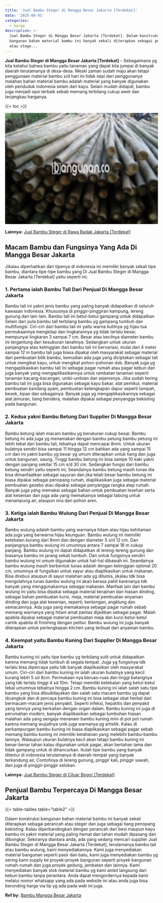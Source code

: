 ```yaml
---
title: 'Jual Bambu Steger di Mangga Besar Jakarta [Terdekat]'
date: '2025-08-01'
categories:
  - harga
description: >-
  Jual Bambu Steger di Mangga Besar Jakarta [Terdekat]. Dalam konstruksi
  bangunan bahan material bambu ini banyak sekali diterapkan sebagai perancah
  atau stege...
---
```


**Jual Bambu Steger di Mangga Besar Jakarta \[Terdekat\]** – Sebagaimana yg kita ketahui bahwa bambu yaitu tanaman yang dapat kita jumpai di banyak daerah terutamanya di desa-desa. Meski zaman sudah maju akan tetapi penggunaan material bambu s/d hari ini tidak sepi dari penggunanya malahan bahan material bambu adalah material yang banyak digunakan oleh penduduk indonesia selain dari kayu. Selain mudah didapat, bambu juga menjadi opsi terbaik sebab memang terbilang cukup awet dan terjangkau harganya.

{{< toc >}}

![Jual Bambu Steger di Mangga Besar Jakarta [Terdekat]](/images/jual-bambu-tali-34.png)

**Lainnya:** [Jual Bambu Steger di Rawa Badak Jakarta \[Terdekat\]](https://bambu.bangunan.co/jual-bambu-steger-di-rawa-badak-jakarta-terdekat/)

## Macam Bambu dan Fungsinya Yang Ada Di Mangga Besar Jakarta

Jikalau diperhatikan dari tipenya di indonesia ini memiliki banyak sekali tipe bambu, diantara tipe-tipe bambu yang Di Jual Bambu Steger di Mangga Besar Jakarta \[Terdekat\] yaitu seperti ini;

### 1\. Pertama ialah Bambu Tali Dari Penjual Di Mangga Besar Jakarta

Bambu tali ini yakni jenis bambu yang paling banyak didapatkan di seluruh kawasan indonesia. Khususnya di pinggir-pinggiran kampung, lereng gunung dan lain-lain. Bambu tali ini betul-betul gampang untuk didapatkan Selain dari pula bambu tali terbilang bambu yg gampang tumbuh dan multifungsi. Ciri-ciri dari bambu tali ini yaitu warna kulitnya yg hijau tua permukaannya mengkilap dan lingkarannya yg tidak terlalu besar, mempunyai lingkaran 3 sampai 7 cm. Besar atau kecilnya diameter bambu ini tergantung dari kesuburan tanahnya. Sedangkan untuk ukuran panjangnya atau ketinggian dari bambu tali ini bervariasi, mulai dari 4 meter sampai 12 m bambu tali juga biasa dipakai oleh masyarakat sebagai material dari pembuatan bilik bambu, kemudian ada juga yang diciptakan sebagai tali untuk mengikat kayu, untuk mengikat pohon-pohonan dsb. Banyak juga yg mengaplikasikan bambu tali ini sebagai pagar rumah atau pagar kebun dan juga banyak yang mengaplikasikannya untuk rambatan tanaman seperti tanaman kacang-kacangan, umbi-umbian dan sejenisnya. Jika sudah kering bambu tali ini juga bisa digunakan sebagai kayu bakar, alat pemikul, material pembuatan kandang ayam, pembuatan kelengkapan dapur seperti tampah, besek, kipas dan sebagainya. Banyak juga yg mengaplikasikannya sebagai alat jemuran, tiang bendera, malahan dipakai sebagai penyangga bekisting pada bangunan.

### 2\. Kedua yakni Bambu Betung Dari Supplier Di Mangga Besar Jakarta

Bambu betung ialah macam bambu yg berukuran cukup besar. Bambu betung ini ada juga yg menamakan dengan bambu petung bambu petung ini lebih tebal dari bambu tali, tebalnya dapat mencapai 8mm. Untuk ukuran bulatnya sendiri bisa sampai 11 hingga 12 cm bahkan ada yang sampai 15 cm dan ini yakni bambu yg besar yg umum diterapkan untuk tiang dan juga untuk bangunan, saung. Tinggi bambu betung ini bisa sampe 10 kaki yakni dengan panjang sekitar 15 cm s/d 30 cm. Sedangkan fungsi dari bambu betung sendiri yaitu seperti ini; Seandainya bambu betung masih tunas dia bisa dimanfaatkan sebagai sayuran dan jika telah besar bambu betung ini biasa dipakai sebagai penopang rumah, diaplikasikan juga sebagai material pembuatan gazebo atau dipakai sebagai penyangga rangka atap rumah. Banyak juga yang memakai sebagai bahan untuk pembuatan lesehan serta alat kesenian dan juga ada yang memakainya sebagai tabung untuk menampung air, ataupun nira dari pohon aren.

### 3\. Ketiga ialah Bambu Wulung Dari Penjual Di Mangga Besar Jakarta

Bambu wulung adalah bambu yang warnanya hitam atau hijau kehitaman ada juga yang berwarna hijau keunguan. Bambu wulung ini memiliki ketebalan kurang dari 8mm dan dengan diameter 5 s/d 12 cm. Dan panjangnya bambu wulung ini umumnya antara 7 sampai 18 m cukup panjang. Bambu wulung ini dapat didapatkan di lereng-lereng gunung dan biasanya bambu ini jarang sekali tumbuh. Dan untuk fungsinya sendiri bambu wulung ini umum digunakan untuk hal-hal dibawah ini. Seandainya bambu wulung masih berbentuk tunas adalah dengan ketinggian optimal 20 cm, umumnya di fungsikan untuk sayur atau diaplikasikan untuk makanan. Bisa direbus ataupun di sayur malahan ada yg ditumis, jikalau tdk bisa mengolahnya tunas bambu wulung ini akan berasa pahit karenanya tdk banyak yang menggunakannya sebagai makanan. Manfaat lain dari bambu wulung ini yaitu bisa dipakai sebagai material kerajinan dan hiasan dinding, sebagai bahan pembuatan kursi, meja, material pembuatan anyaman dinding dan juga alat kesenian, seperti; kentongan, angklung dan semacamnya. Ada juga yang memakainya sebagai pagar rumah sebab memang warnanya yang hitam amat pantas dijadikan sebagai pagar. Malah apabila dipakai sebagai material pembuatan meja dan kursi betul-betul cantik apabila di finishing dengan pelitur. Bambu wulung ini juga banyak diterapkan untuk perlengkapan kitchen yang terbuat dari anyaman bambu.

### 4\. Keempat yaitu Bambu Kuning Dari Supplier Di Mangga Besar Jakarta

Bambu kuning ini yaitu tipe bambu yg terbilang sulit untuk didapatkan karena memang tidak tumbuh di segala tempat. Juga yg fungsinya tdk terlalu bisa dipercaya yaitu tdk banyak diaplikasikan oleh masyarakat umum. Ciri-ciri dari bambu kuning ini ialah ukuran bulatnya yang kecil kurang lebih 5 sd 8cm. Permukaan nya beruas-ruas dan tinggi batangnya yang tdk terlalu tinggi 4 sd 10m. Tetapi memiliki ketebalan yang betul-betul tebal umumnya tebalnya hingga 2 cm. Bambu kuning ini ialah salah satu tipe bambu yang bisa dibudidayakan dan salah satu macam bambu yg dapat dicangkok dan di percaya bambu kuning ini bisa sebagai obat herbal dari bermacam-macam jenis penyakit. Seperti infeksi, hepatitis dan penyakit yang lainnya yang berkaitan dengan organ dalam. Bambu kuning ini juga di perumahan modern, banyak diaplikasikan sebagai tumbuhan hiasan malahan ada yang sengaja menanam bambu kuning mini di pot pot rumah karena memang wujudnya unik juga warnanya yg artistik. Kalau di perkampungan bambu kuning ini biasa diaplikasikan sebagai pagar sebab memang bambu kuning ini memiliki ketahanan yang melebihi bambu-bambu lainnya. Walaupun ukuran bulatnya kecil akan tetapi bambu kuning ini benar-benar tahan kalau digunakan untuk pagar, akan bertahan lama dan tidak gampang untuk di dihancurkan. Itulah tipe bambu yang banyak ditemui di indonesia terutamanya di daerah-tempat yang banyak terkandung air, Contohnya di lereng gunung, pinggir kali, pinggir sawah, dan juga di pinggir-pinggir selokan.

**Lainnya:** [Jual Bambu Steger di Ciluar Bogor \[Terdekat\]](https://bambu.bangunan.co/jual-bambu-steger-di-ciluar-bogor-terdekat/)

## Penjual Bambu Terpercaya Di Mangga Besar Jakarta

{{< table-tables table="table2" >}}

Dalam konstruksi bangunan bahan material bambu ini banyak sekali diterapkan sebagai perancah atau steger dan juga sebagai tiang penopang bekisting. Kalau diperbandingkan dengan perancah dari besi maupun kayu bambu ini yakni material yang paling hemat dan tahan mudah dipasang dan dibongkar. Sekiranya diantara anda, ada yang sedang mencari supplier Jual Bambu Steger di Mangga Besar Jakarta \[Terdekat\], terutamanya bambu tali atau bambu wulung, kami menyediakannya. Kami juga menyediakan material bangunan seperti pasir dan batu, kami juga menyediakan bambu yg sering kami supply ke proyek-proyek bangunan seperti proyek bangunan rumah-rumah dan juga proyek gedung, jembatan dan lainnya. Kami menyediakan banyak stok material bambu yg kami ambil langsung dari kebun bambu tanpa perantara. Anda dapat mengordernya kepada kami melalui nomor whatsapp yang ada pada website ini atau anda juga bisa berunding harga via tlp yg ada pada web ini juga.

**Ref by:** [Bambu Mangga Besar Jakarta](https://id.wikipedia.org/wiki/Bambu)
